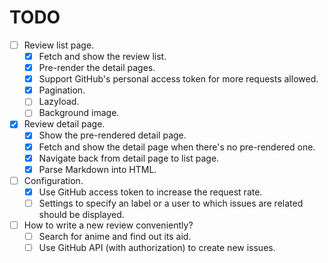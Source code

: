 # TODO

 - [ ] Review list page.
   - [x] Fetch and show the review list.
   - [x] Pre-render the detail pages.
   - [x] Support GitHub's personal access token for more requests allowed.
   - [x] Pagination.
   - [ ] Lazyload.
   - [ ] Background image.
 - [x] Review detail page.
   - [x] Show the pre-rendered detail page.
   - [x] Fetch and show the detail page when there's no pre-rendered one.
   - [x] Navigate back from detail page to list page.
   - [x] Parse Markdown into HTML.
 - [ ] Configuration.
   - [x] Use GitHub access token to increase the request rate.
   - [ ] Settings to specify an label or a user to which issues are related should be displayed.
 - [ ] How to write a new review conveniently?
   - [ ] Search for anime and find out its aid.
   - [ ] Use GitHub API (with authorization) to create new issues.

